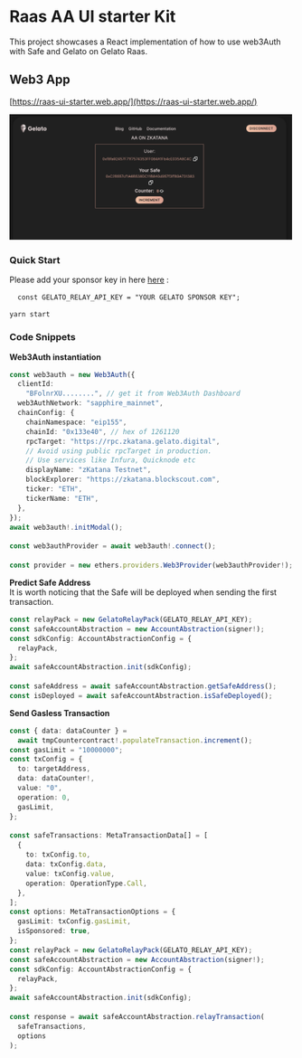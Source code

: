 # Raas AA UI starter Kit

This project showcases a React implementation of how to use web3Auth with Safe and Gelato on Gelato Raas.

## Web3 App

[https://raas-ui-starter.web.app/](https://raas-ui-starter.web.app/)

 <img src="docs/ui.png" width="500"/>

### Quick Start

Please add your sponsor key in here [here](/src/components/App/index.tsx#32) :

```
  const GELATO_RELAY_API_KEY = "YOUR GELATO SPONSOR KEY";
```

```
yarn start
```

### Code Snippets

**Web3Auth instantiation**

```typescript
const web3auth = new Web3Auth({
  clientId:
    "BFolnrXU........", // get it from Web3Auth Dashboard
  web3AuthNetwork: "sapphire_mainnet",
  chainConfig: {
    chainNamespace: "eip155",
    chainId: "0x133e40", // hex of 1261120
    rpcTarget: "https://rpc.zkatana.gelato.digital",
    // Avoid using public rpcTarget in production.
    // Use services like Infura, Quicknode etc
    displayName: "zKatana Testnet",
    blockExplorer: "https://zkatana.blockscout.com",
    ticker: "ETH",
    tickerName: "ETH",
  },
});
await web3auth!.initModal();

const web3authProvider = await web3auth!.connect();

const provider = new ethers.providers.Web3Provider(web3authProvider!);
```

**Predict Safe Address**  
It is worth noticing that the Safe will be deployed when sending the first transaction.

```typescript
const relayPack = new GelatoRelayPack(GELATO_RELAY_API_KEY);
const safeAccountAbstraction = new AccountAbstraction(signer!);
const sdkConfig: AccountAbstractionConfig = {
  relayPack,
};
await safeAccountAbstraction.init(sdkConfig);

const safeAddress = await safeAccountAbstraction.getSafeAddress();
const isDeployed = await safeAccountAbstraction.isSafeDeployed();
```

**Send Gasless Transaction**  

```typescript
const { data: dataCounter } =
  await tmpCountercontract!.populateTransaction.increment();
const gasLimit = "10000000";
const txConfig = {
  to: targetAddress,
  data: dataCounter!,
  value: "0",
  operation: 0,
  gasLimit,
};

const safeTransactions: MetaTransactionData[] = [
  {
    to: txConfig.to,
    data: txConfig.data,
    value: txConfig.value,
    operation: OperationType.Call,
  },
];
const options: MetaTransactionOptions = {
  gasLimit: txConfig.gasLimit,
  isSponsored: true,
};
const relayPack = new GelatoRelayPack(GELATO_RELAY_API_KEY);
const safeAccountAbstraction = new AccountAbstraction(signer!);
const sdkConfig: AccountAbstractionConfig = {
  relayPack,
};
await safeAccountAbstraction.init(sdkConfig);

const response = await safeAccountAbstraction.relayTransaction(
  safeTransactions,
  options
);
```
